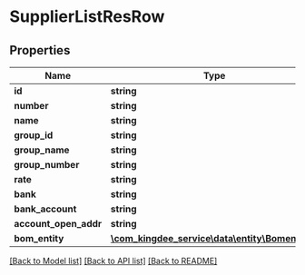 # SupplierListResRow

## Properties
Name | Type | Description | Notes
------------ | ------------- | ------------- | -------------
**id** | **string** |  | [optional] 
**number** | **string** |  | [optional] 
**name** | **string** |  | [optional] 
**group_id** | **string** |  | [optional] 
**group_name** | **string** |  | [optional] 
**group_number** | **string** |  | [optional] 
**rate** | **string** |  | [optional] 
**bank** | **string** |  | [optional] 
**bank_account** | **string** |  | [optional] 
**account_open_addr** | **string** |  | [optional] 
**bom_entity** | [**\com_kingdee_service\data\entity\Bomentity[]**](Bomentity.md) |  | [optional] 

[[Back to Model list]](../README.md#documentation-for-models) [[Back to API list]](../README.md#documentation-for-api-endpoints) [[Back to README]](../README.md)


